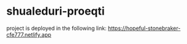 # shualeduri-proeqti

project is deployed in the following link:
https://hopeful-stonebraker-cfe777.netlify.app
